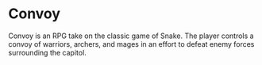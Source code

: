 # Convoy
  Convoy is an RPG take on the classic game of Snake. The player controls a convoy of warriors, archers, and mages in an effort to defeat enemy forces surrounding the capitol.
